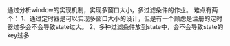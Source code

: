 通过分析window的实现机制，实现多窗口大小，多过滤条件的作业。
难点有两个：
1、通过定时器是可以实现多窗口大小的设计，但是有一个顾虑是注册的定时器过多会不会导致state过大。
2、多种过滤条件放到state中，会不会导致state的key过多
